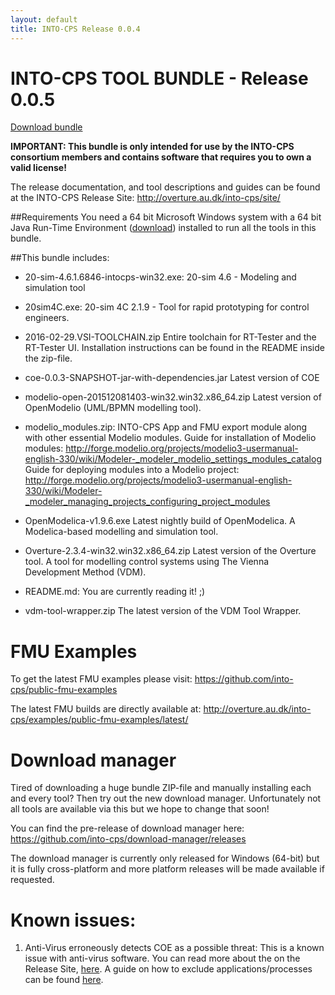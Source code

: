 ```yaml
---
layout: default
title: INTO-CPS Release 0.0.4
---
```


# INTO-CPS TOOL BUNDLE - Release 0.0.5

[Download bundle](http://staff.iha.dk/pgl/into-cps-release-0.0.5-2016-03-19.zip)


**IMPORTANT: This bundle is only intended for use by the INTO-CPS consortium
members and contains software that requires you to own a valid license!**


The release documentation, and tool descriptions and guides can be found at the
INTO-CPS Release Site:
http://overture.au.dk/into-cps/site/


##Requirements
You need a 64 bit Microsoft Windows system with a 64 bit Java Run-Time
Environment ([download](https://www.java.com/en/download/manual.jsp)) installed
to run all the tools in this bundle.


##This bundle includes:

- 20-sim-4.6.1.6846-intocps-win32.exe:
  20-sim 4.6 - Modeling and simulation tool

- 20sim4C.exe:
  20-sim 4C 2.1.9 - Tool for rapid prototyping for control engineers.

- 2016-02-29.VSI-TOOLCHAIN.zip
  Entire toolchain for RT-Tester and the RT-Tester UI. Installation
  instructions can be found in the README inside the zip-file.

- coe-0.0.3-SNAPSHOT-jar-with-dependencies.jar
  Latest version of COE

- modelio-open-201512081403-win32.win32.x86_64.zip
  Latest version of OpenModelio (UML/BPMN modelling tool).

- modelio_modules.zip:
  INTO-CPS App and FMU export module along with other essential Modelio
  modules.
  Guide for installation of Modelio modules:
  <http://forge.modelio.org/projects/modelio3-usermanual-english-330/wiki/Modeler-_modeler_modelio_settings_modules_catalog>
  Guide for deploying modules into a Modelio project:
  <http://forge.modelio.org/projects/modelio3-usermanual-english-330/wiki/Modeler-_modeler_managing_projects_configuring_project_modules>

- OpenModelica-v1.9.6.exe
  Latest nightly build of OpenModelica. A Modelica-based modelling and
  simulation tool.

- Overture-2.3.4-win32.win32.x86_64.zip
  Latest version of the Overture tool. A tool for modelling control systems
  using The Vienna Development Method (VDM).

- README.md: You are currently reading it! ;)

- vdm-tool-wrapper.zip
  The latest version of the VDM Tool Wrapper.


# FMU Examples

To get the latest FMU examples please visit:
<https://github.com/into-cps/public-fmu-examples>

The latest FMU builds are directly available at:
<http://overture.au.dk/into-cps/examples/public-fmu-examples/latest/>


# Download manager

Tired of downloading a huge bundle ZIP-file and manually installing each and
every tool? Then try out the new download manager. Unfortunately not all tools
are available via this but we hope to change that soon!

You can find the pre-release of download manager here:
<https://github.com/into-cps/download-manager/releases>

The download manager is currently only released for Windows (64-bit) but it is fully
cross-platform and more platform releases will be made available if requested.


# Known issues:

1. Anti-Virus erroneously detects COE as a possible threat:
   This is a known issue with anti-virus software. You can read more about the
   on the Release Site,
   [here](http://overture.au.dk/into-cps/site/simulation/antivirus.html). A
   guide on how to exclude applications/processes can be found
   [here](http://www.tenforums.com/tutorials/5924-windows-defender-exclusions-add-remove-windows-10-a.html).
